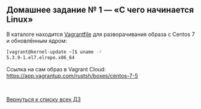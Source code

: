  ## Домашнее задание № 1 — «С чего начинается Linux»

В каталоге находится [Vagrantfile](Vagrantfile) для разворачивания образа с Centos 7 и обновлённым ядром:

```bash
[vagrant@kernel-update ~]$ uname -r
5.3.9-1.el7.elrepo.x86_64
```

Ссылка на сам образ в Vagrant Cloud: https://app.vagrantup.com/rustsh/boxes/centos-7-5

<br/>

[Вернуться к списку всех ДЗ](..)
